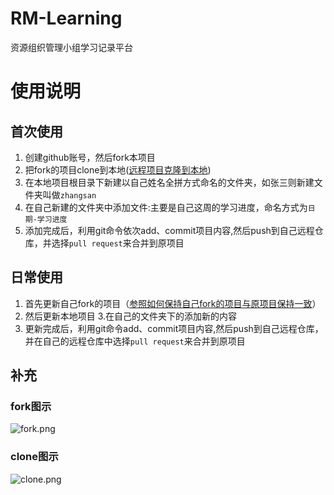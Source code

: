 # RM-Learning
资源组织管理小组学习记录平台
# 使用说明
## 首次使用
1. 创建github账号，然后fork本项目
2. 把fork的项目clone到本地([远程项目克隆到本地](http://note.youdao.com/noteshare?id=06c99c8817ee492c5e3d0f4b3177d199))
3. 在本地项目根目录下新建以自己姓名全拼方式命名的文件夹，如张三则新建文件夹叫做`zhangsan`
4. 在自己新建的文件夹中添加文件:主要是自己这周的学习进度，命名方式为`日期-学习进度`
5. 添加完成后，利用git命令依次add、commit项目内容,然后push到自己远程仓库，并选择`pull request`来合并到原项目
## 日常使用
1. 首先更新自己fork的项目（[参照如何保持自己fork的项目与原项目保持一致](https://blog.csdn.net/zhongzunfa/article/details/80344585)）
2. 然后更新本地项目
3.在自己的文件夹下的添加新的内容
4. 更新完成后，利用git命令add、commit项目内容,然后push到自己远程仓库，并在自己的远程仓库中选择`pull request`来合并到原项目
## 补充
### fork图示
![fork.png](https://i.loli.net/2018/09/26/5bab020173cb8.png)
### clone图示
![clone.png](https://i.loli.net/2018/09/26/5bab03bb0df07.png)
